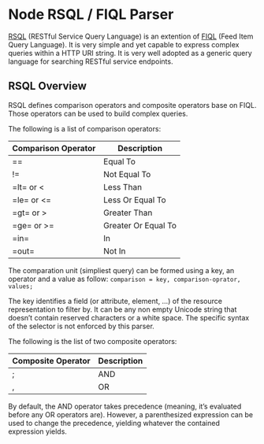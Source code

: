 # Node RSQL / FIQL Parser
[RSQL](https://github.com/jirutka/rsql-parser) (RESTful Service Query Language) is an extention of [FIQL](http://tools.ietf.org/html/draft-nottingham-atompub-fiql-00) (Feed Item Query Language). It is very simple and yet capable to express complex queries within a HTTP URI string. It is very well adopted as a generic query language for searching RESTful service endpoints.

## RSQL Overview
RSQL defines comparison operators and composite operators base on FIQL. Those operators can be used to build complex queries.

The following is a list of comparison operators:

|Comparison Operator|Description|
|-------|-------|
|==|Equal To |
|!=|Not Equal To|
|=lt= or <|Less Than|
|=le= or <=|Less Or Equal To|
|=gt= or >|Greater Than|
|=ge= or >=|Greater Or Equal To|
|=in=|In|
|=out=|Not In|

The comparation unit (simpliest query) can be formed using a key, an operator and a value as follow:
`comparison = key, comparison-oprator, values;`

The key identifies a field (or attribute, element, …) of the resource representation to filter by. It can be any non empty Unicode string that doesn’t contain reserved characters or a white space. The specific syntax of the selector is not enforced by this parser.

The following is the list of two composite operators:

|Composite Operator|Description|
|-------|-------|
|;|AND|
|,|OR|

By default, the AND operator takes precedence (meaning, it’s evaluated before any OR operators are). However, a parenthesized expression can be used to change the precedence, yielding whatever the contained expression yields.
